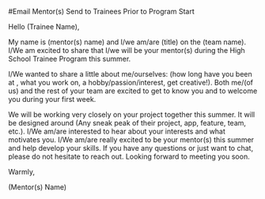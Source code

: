 #Email Mentor(s) Send to Trainees Prior to Program Start

Hello (Trainee Name),

My name is (mentor(s) name) and I/we am/are (title) on the (team name). I/We am excited to share that I/we will be your mentor(s) during the High School Trainee Program this summer.

I/We wanted to share a little about me/ourselves: (how long have you been at <Company X>, what you work on, a hobby/passion/interest, get creative!). Both me/(of us) and the rest of your team are excited to get to know you and to welcome you during your first week.

We will be working very closely on your project together this summer. It will be designed around (Any sneak peak of their project, app, feature, team, etc.). I/We am/are interested to hear about your interests and what motivates you. I/We am/are really excited to be your mentor(s) this summer and help develop your skills. If you have any questions or just want to chat, please do not hesitate to reach out. Looking forward to meeting you soon.

Warmly,

(Mentor(s) Name)







